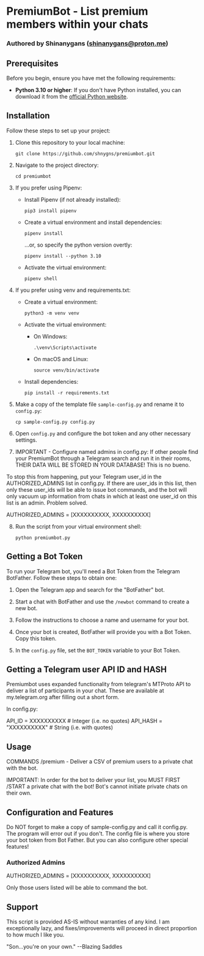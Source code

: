 # PremiumBot - List premium members within your chats
### Authored by Shinanygans (shinanygans@proton.me)


## Prerequisites

Before you begin, ensure you have met the following requirements:

- **Python 3.10 or higher**: If you don't have Python installed, you can download it from the [official Python website](https://www.python.org/downloads/).

## Installation

Follow these steps to set up your project:

1. Clone this repository to your local machine:

    ```shell
    git clone https://github.com/shnygns/premiumbot.git
    ```

2. Navigate to the project directory:

    ```shell
    cd premiumbot
    ```

3. If you prefer using Pipenv:

    - Install Pipenv (if not already installed):

        ```shell
        pip3 install pipenv
        ```

    - Create a virtual environment and install dependencies:

        ```shell
        pipenv install 
        ```
        ...or, so specify the python version overtly:

        ```shell
        pipenv install --python 3.10
        ```


    - Activate the virtual environment:

        ```shell
        pipenv shell
        ```

4. If you prefer using venv and requirements.txt:

    - Create a virtual environment:

        ```shell
        python3 -m venv venv
        ```

    - Activate the virtual environment:

        - On Windows:

            ```shell
            .\venv\Scripts\activate
            ```

        - On macOS and Linux:

            ```shell
            source venv/bin/activate
            ```

    - Install dependencies:

        ```shell
        pip install -r requirements.txt
        ```

5. Make a copy of the template file `sample-config.py` and rename it to `config.py`:

    ```shell
    cp sample-config.py config.py
    ```

6. Open `config.py` and configure the bot token and any other necessary settings.


7. IMPORTANT - Configure named admins in config.py:
If other people find your PremiumBot through a Telegram search and run it in their rooms, THEIR DATA WILL BE STORED IN YOUR DATABASE! This is no bueno. 

To stop this from happening, put your Telegram user_id in the AUTHORIZED_ADMINS list in config.py. If there are user_ids in this list, then only these user_ids will be able to issue bot commands, and the bot will only vacuum up information from chats in which at least one user_id on this list is an admin. Problem solved.

AUTHORIZED_ADMINS = [XXXXXXXXXX, XXXXXXXXXX]


8. Run the script from your virtual environment shell:

    ```shell
    python premiumbot.py
    ```

## Getting a Bot Token

To run your Telegram bot, you'll need a Bot Token from the Telegram BotFather. Follow these steps to obtain one:

1. Open the Telegram app and search for the "BotFather" bot.

2. Start a chat with BotFather and use the `/newbot` command to create a new bot.

3. Follow the instructions to choose a name and username for your bot.

4. Once your bot is created, BotFather will provide you with a Bot Token. Copy this token.

5. In the `config.py` file, set the `BOT_TOKEN` variable to your Bot Token.


## Getting a Telegram user API ID and HASH

Premiumbot uses expanded functionality from telegram's MTProto API to deliver a list of participants in your chat. These are available at my.telegram.org after filling out a short form.


In config.py:

API_ID = XXXXXXXXXX      # Integer (i.e. no quotes)
API_HASH = "XXXXXXXXXX"  # String (i.e. with quotes)


## Usage


COMMANDS
/premium - Deliver a CSV of premium users to a private chat with the bot.

IMPORTANT:
In order for the bot to deliver your list, you MUST FIRST /START a private chat with the bot! Bot's cannot initiate private chats on their own.



## Configuration and Features

Do NOT forget to make a copy of sample-config.py and call it config.py. The program will error out if you don't.  The config file is where you store your bot token from Bot Father. But you can also configure other special features!


### Authorized Admins

AUTHORIZED_ADMINS = [XXXXXXXXXX, XXXXXXXXXX]

Only those users listed will be able to command the bot.




## Support
This script is provided AS-IS without warranties of any kind. I am exceptionally lazy, and fixes/improvements will proceed in direct proportion to how much I like you.

"Son...you're on your own." --Blazing Saddles



